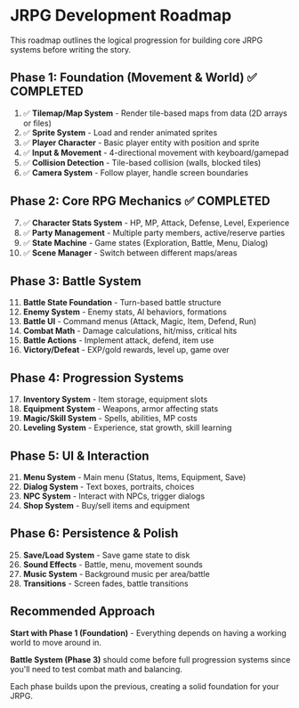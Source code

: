 # JRPG Development Roadmap

This roadmap outlines the logical progression for building core JRPG systems before writing the story.

## Phase 1: Foundation (Movement & World) ✅ COMPLETED
1. ✅ **Tilemap/Map System** - Render tile-based maps from data (2D arrays or files)
2. ✅ **Sprite System** - Load and render animated sprites
3. ✅ **Player Character** - Basic player entity with position and sprite
4. ✅ **Input & Movement** - 4-directional movement with keyboard/gamepad
5. ✅ **Collision Detection** - Tile-based collision (walls, blocked tiles)
6. ✅ **Camera System** - Follow player, handle screen boundaries

## Phase 2: Core RPG Mechanics ✅ COMPLETED
7. ✅ **Character Stats System** - HP, MP, Attack, Defense, Level, Experience
8. ✅ **Party Management** - Multiple party members, active/reserve parties
9. ✅ **State Machine** - Game states (Exploration, Battle, Menu, Dialog)
10. ✅ **Scene Manager** - Switch between different maps/areas

## Phase 3: Battle System
11. **Battle State Foundation** - Turn-based battle structure
12. **Enemy System** - Enemy stats, AI behaviors, formations
13. **Battle UI** - Command menus (Attack, Magic, Item, Defend, Run)
14. **Combat Math** - Damage calculations, hit/miss, critical hits
15. **Battle Actions** - Implement attack, defend, item use
16. **Victory/Defeat** - EXP/gold rewards, level up, game over

## Phase 4: Progression Systems
17. **Inventory System** - Item storage, equipment slots
18. **Equipment System** - Weapons, armor affecting stats
19. **Magic/Skill System** - Spells, abilities, MP costs
20. **Leveling System** - Experience, stat growth, skill learning

## Phase 5: UI & Interaction
21. **Menu System** - Main menu (Status, Items, Equipment, Save)
22. **Dialog System** - Text boxes, portraits, choices
23. **NPC System** - Interact with NPCs, trigger dialogs
24. **Shop System** - Buy/sell items and equipment

## Phase 6: Persistence & Polish
25. **Save/Load System** - Save game state to disk
26. **Sound Effects** - Battle, menu, movement sounds
27. **Music System** - Background music per area/battle
28. **Transitions** - Screen fades, battle transitions

## Recommended Approach

**Start with Phase 1 (Foundation)** - Everything depends on having a working world to move around in.

**Battle System (Phase 3)** should come before full progression systems since you'll need to test combat math and balancing.

Each phase builds upon the previous, creating a solid foundation for your JRPG.
